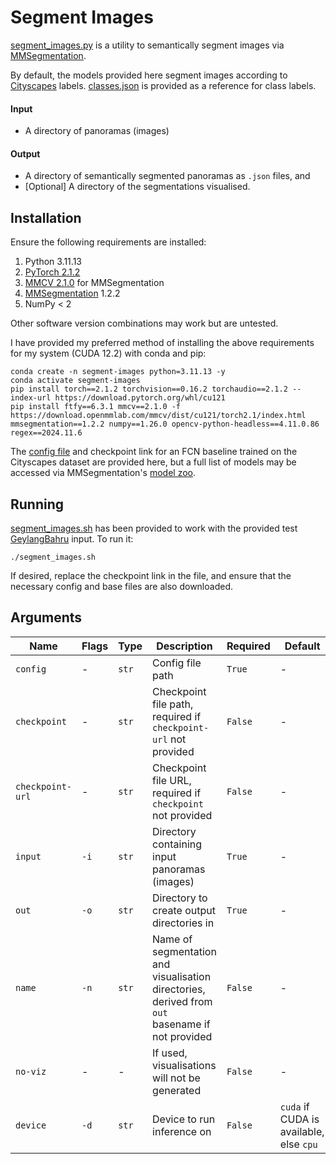 # Segment Images  

[segment_images.py](./segment_images.py) is a utility to semantically segment images via [MMSegmentation](https://mmsegmentation.readthedocs.io/).  

By default, the models provided here segment images according to [Cityscapes](https://www.cityscapes-dataset.com/) labels. [classes.json](./classes.json) is provided as a reference for class labels.  

#### Input  

* A directory of panoramas (images)  

#### Output  

* A directory of semantically segmented panoramas as ```.json``` files, and
* [Optional] A directory of the segmentations visualised.  

## Installation  

Ensure the following requirements are installed:  
1. Python 3.11.13
2. [PyTorch 2.1.2](https://pytorch.org/get-started/previous-versions/)
3. [MMCV 2.1.0](https://mmcv.readthedocs.io/) for MMSegmentation  
4. [MMSegmentation](https://mmsegmentation.readthedocs.io/) 1.2.2  
5. NumPy < 2

Other software version combinations may work but are untested.  

I have provided my preferred method of installing the above requirements for my system (CUDA 12.2) with conda and pip:  
```shell
conda create -n segment-images python=3.11.13 -y
conda activate segment-images
pip install torch==2.1.2 torchvision==0.16.2 torchaudio==2.1.2 --index-url https://download.pytorch.org/whl/cu121
pip install ftfy==6.3.1 mmcv==2.1.0 -f https://download.openmmlab.com/mmcv/dist/cu121/torch2.1/index.html mmsegmentation==1.2.2 numpy==1.26.0 opencv-python-headless==4.11.0.86 regex==2024.11.6
```

The [config file](./configs/fcn/fcn-d6_r101-d16_4xb2-80k_cityscapes-512x1024.py) and checkpoint link for an FCN baseline trained on the Cityscapes dataset are provided here, but a full list of models may be accessed via MMSegmentation's [model zoo](https://github.com/open-mmlab/mmsegmentation/blob/main/docs/en/model_zoo.md).  

## Running  

[segment_images.sh](./segment_images.sh) has been provided to work with the provided test [GeylangBahru](../GeylangBahru/) input. To run it:  
```shell
./segment_images.sh
```

If desired, replace the checkpoint link in the file, and ensure that the necessary config and base files are also downloaded.  

## Arguments  

| Name                 | Flags    | Type      | Description                                                                                         | Required    | Default                                         |
|----------------------|----------|-----------|-----------------------------------------------------------------------------------------------------|-------------|-------------------------------------------------|
| ```config```         | -        | ```str``` | Config file path                                                                                    | ```True```  | -                                               |
| ```checkpoint```     | -        | ```str``` | Checkpoint file path, required if ```checkpoint-url``` not provided                                 | ```False``` | -                                               |
| ```checkpoint-url``` | -        | ```str``` | Checkpoint file URL, required if ```checkpoint``` not provided                                      | ```False``` | -                                               |
| ```input```          | ```-i``` | ```str``` | Directory containing input panoramas (images)                                                       | ```True```  | -                                               |
| ```out```            | ```-o``` | ```str``` | Directory to create output directories in                                                           | ```True```  | -                                               |
| ```name```           | ```-n``` | ```str``` | Name of segmentation and visualisation directories, derived from ```out``` basename if not provided | ```False``` | -                                               |
| ```no-viz```         | -        | -         | If used, visualisations will not be generated                                                       | ```False``` | -                                               |
| ```device```         | ```-d``` | ```str``` | Device to run inference on                                                                          | ```False``` | ```cuda``` if CUDA is available, else ```cpu``` |